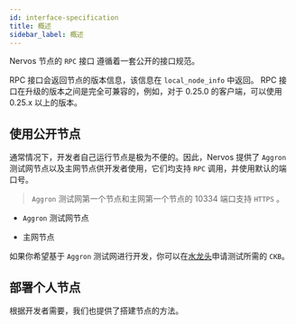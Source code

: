 ```yaml
---
id: interface-specification
title: 概述
sidebar_label: 概述
---
```


Nervos 节点的 `RPC` 接口 遵循着一套公开的接口规范。

RPC 接口会返回节点的版本信息，该信息在 `local_node_info` 中返回。
RPC 接口在升级的版本之间是完全可兼容的，例如，对于 0.25.0 的客户端，可以使用 0.25.x 以上的版本。

## 使用公开节点

通常情况下，开发者自己运行节点是极为不便的。因此，Nervos 提供了 `Aggron` 测试网节点以及主网节点供开发者使用，它们均支持 `RPC` 调用，并使用默认的端口号。

> `Aggron` 测试网第一个节点和主网第一个节点的 10334 端口支持  `HTTPS` 。

* `Aggron` 测试网节点

* 主网节点

如果你希望基于 `Aggron` 测试网进行开发，你可以在[水龙头](https://faucet.nervos.org/)申请测试所需的 `CKB`。

## 部署个人节点

根据开发者需要，我们也提供了搭建节点的方法。